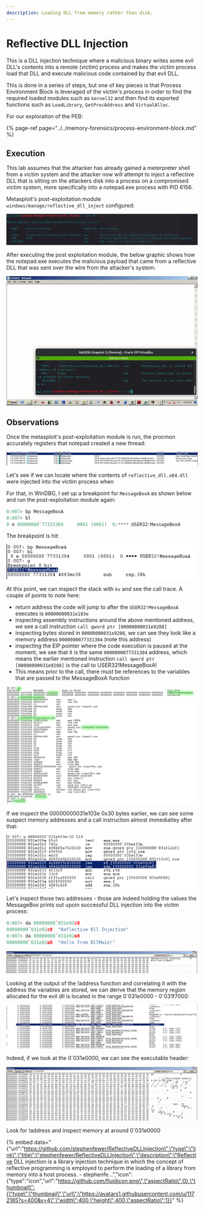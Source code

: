```yaml
---
description: Loading DLL from memory rather than disk.
---
```


# Reflective DLL Injection

This is a DLL injection technique where a malicious binary writes some evil DLL's contents into a remote \(victim\) process and makes the victim process load that DLL and execute malicious code contained by that evil DLL.

This is done in a series of steps, but one of key pieces is that Process Environment Block is leveraged of the victim's process in order to find the required loaded modules such as `kernel32` and then find its exported functions such as `LoadLibrary`, `GetProcAddress` and `VirtualAlloc`.

For our exploration of the PEB:

{% page-ref page="../../memory-forensics/process-environment-block.md" %}

## Execution

This lab assumes that the attacker has already gained a meterpreter shell from a victim system and the attacker now will attempt to inject a reflective DLL that is sitting on the attackers disk into a process on a compromised victim system, more specifically into a notepad.exe process with PID 6156.

Metasploit's post-exploitation module `windows/manage/reflective_dll_inject` configured:

![](../../.gitbook/assets/reflective-dll-options%20%281%29.png)

After executing the post exploitation module, the below graphic shows how the notepad.exe executes the malicious payload that came from a reflective DLL that was sent over the wire from the attacker's system:

![](../../.gitbook/assets/reflective-dll-gif.gif)

## Observations

Once the metasploit's post-exploitation module is run, the procmon accurately registers that notepad created a new thread:

![](../../.gitbook/assets/reflective-dll-injection-new-thread.png)

Let's see if we can locate where the contents of `reflective_dll.x64.dll` were injected into the victim process when

For that, in WinDBG, I set up a breakpoint for `MessageBoxA` as shown below and run the post-exploitation module again:

```cpp
0:007> bp MessageBoxA
0:007> bl
0 e 00000000`77331304     0001 (0001)  0:**** USER32!MessageBoxA
```

The breakpoint is hit:

![](../../.gitbook/assets/reflective-dll-bp-hit.png)

At this point, we can inspect the stack with `kv` and see the call trace. A couple of points to note here:

* return address the code will jump to after the `USER32!MessageBoxA` executes is `00000000031e103e`
* inspecting assembly instructions around the above mentioned address, we see a call instruction `call qword ptr [00000000031e9208]`
* inspecting bytes stored in `00000000031e9208`, we can see they look like a memory address `0000000077331304` \(note this address\)
* inspecting the EIP pointer where the code execution is paused at the moment, we see that it is the same `0000000077331304` address, which means the earlier mentioned instruction `call qword ptr [00000000031e9208]` is the call to USER32!MessageBoxA!
* This means prior to the call, there must be references to the variables that are passed to the MessageBoxA function

![](../../.gitbook/assets/reflective-dll-injection-mem-analysis.png)

If we inspect the 00000000031e103e 0x30 bytes earlier, we can see some suspect memory addresses and a call instruction almost immediatley after that:

![](../../.gitbook/assets/reflective-dll-injection-variables.png)

Let's inspect those two addresses - those are indeed holding the values the MessageBox prints out upoin successful DLL injection into the victim process:

```cpp
0:007> da 00000000`031e92c8
00000000`031e92c8  "Reflective Dll Injection"
0:007> da 00000000`031e92e8
00000000`031e92e8  "Hello from DllMain!"
```

![](../../.gitbook/assets/reflective-dll-injection-strings.png)

Looking at the output of the !address function and correlating it with the address the variables are stored, we can derive that the memory region allocated for the evil dll is located in the range 0\`031e0000 - 0\`031f7000:

![](../../.gitbook/assets/reflective-dll-injection-range.png)

Indeed, if we look at the 0\`031e0000, we can see the executable header:

![](../../.gitbook/assets/reflective-dll-injection-mz.png)

Look for !address and inspect memory at around 0\`031e0000

{% embed data="{\"url\":\"https://github.com/stephenfewer/ReflectiveDLLInjection\",\"type\":\"link\",\"title\":\"stephenfewer/ReflectiveDLLInjection\",\"description\":\"Reflective DLL injection is a library injection technique in which the concept of reflective programming is employed to perform the loading of a library from memory into a host process. - stephenfe...\",\"icon\":{\"type\":\"icon\",\"url\":\"https://github.com/fluidicon.png\",\"aspectRatio\":0},\"thumbnail\":{\"type\":\"thumbnail\",\"url\":\"https://avatars1.githubusercontent.com/u/1172185?s=400&v=4\",\"width\":400,\"height\":400,\"aspectRatio\":1}}" %}

